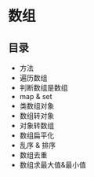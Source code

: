 # 数组

## 目录

- 方法
- 遍历数组
- 判断数组是数组
- map & set
- 类数组对象
- 数组转对象
- 对象转数组
- 数组扁平化
- 乱序 & 排序
- 数组去重
- 数组求最大值&最小值

